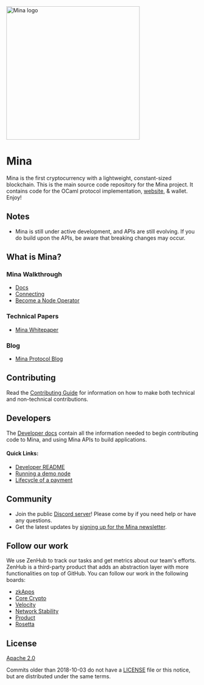 <a href="https://minaprotocol.com">
  <img src="https://github.com/MinaProtocol/docs/blob/main/public/static/img/svg/mina-wordmark-redviolet.svg?raw=true&sanitize=true" width="350" alt="Mina logo">
</a>

# Mina

Mina is the first cryptocurrency with a lightweight, constant-sized blockchain. This is the main source code repository for the Mina project. It contains code for the OCaml protocol implementation, [website](https://minaprotocol.com), & wallet. Enjoy!

## Notes

- Mina is still under active development, and APIs are still evolving. If you do build upon the APIs, be aware that breaking changes may occur.

## What is Mina?

### Mina Walkthrough

- [Docs](https://minaprotocol.com/docs/)
- [Connecting](https://docs.minaprotocol.com/en/node-operators/connecting)
- [Become a Node Operator](https://docs.minaprotocol.com/en/node-operators/getting-started)

### Technical Papers

- [Mina Whitepaper](https://eprint.iacr.org/2020/352.pdf)

### Blog

- [Mina Protocol Blog](https://minaprotocol.com/blog.html)

## Contributing

Read the [Contributing Guide](https://docs.minaprotocol.com/en/node-developers/contributing) for information on how to make both technical and non-technical contributions.

## Developers

The [Developer docs](https://docs.minaprotocol.com/en/node-developers) contain all the information needed to begin contributing code to Mina, and using Mina APIs to build applications.

#### Quick Links:

- [Developer README](README-dev.md)
- [Running a demo node](docs/demo.md)
- [Lifecycle of a payment](https://docs.minaprotocol.com/en/node-operators/lifecycle-payment)

## Community

- Join the public [Discord server](https://bit.ly/MinaDiscord)! Please come by if you need help or have any questions.
- Get the latest updates by [signing up for the Mina newsletter](https://docs.google.com/forms/d/e/1FAIpQLSdChigoRhyZqg1RbaA6ODiqJ4q42cPpNbSH-koxXHjLwDeqDw/viewform?usp=pp_url&entry.2026041782=I+just+want+to+learn+more!).

## Follow our work

We use ZenHub to track our tasks and get metrics about our team's efforts. ZenHub is a third-party product that adds an abstraction layer with more functionalities on top of GitHub. You can follow our work in the following boards:

- [zkApps](https://app.zenhub.com/workspaces/unified-zkapp-6244b2acba5b64001dfe6ba6/board)
- [Core Crypto](https://app.zenhub.com/workspaces/core-crypto-621fcb82b7d49700156fd060/board)
- [Velocity](https://app.zenhub.com/workspaces/velocity-62264fddc441a100183f7f86/board)
- [Network Stability](https://app.zenhub.com/workspaces/network-stability-6205823c982b610013c514cd/board)
- [Product](https://app.zenhub.com/workspaces/o1-product-61fc1ed4aeb5be00144a555c/board)
- [Rosetta](https://app.zenhub.com/workspaces/rosetta-62546aa5cb3db30019d602c5/board)

## License

[Apache 2.0](LICENSE)

Commits older than 2018-10-03 do not have a [LICENSE](LICENSE) file or this notice, but are distributed under the same terms.
